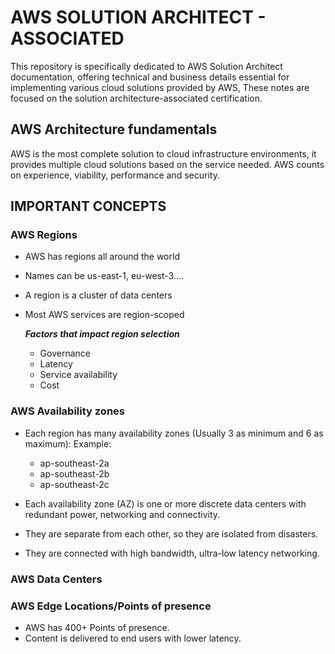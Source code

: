 # **AWS SOLUTION ARCHITECT - ASSOCIATED**
This repository is specifically dedicated to AWS Solution Architect documentation, offering technical and business details essential for implementing various cloud solutions provided by AWS, These notes are focused on the solution architecture-associated certification.

## AWS Architecture fundamentals
AWS is the most complete solution to cloud infrastructure environments, it provides multiple cloud solutions based on the service needed. AWS counts on experience, viability, performance and security.

## IMPORTANT CONCEPTS
### AWS Regions
- AWS has regions all around the world
- Names can be us-east-1, eu-west-3....
- A region is a cluster of data centers
- Most AWS services are region-scoped
  
  ***Factors that impact region selection***
  - Governance
  - Latency
  - Service availability
  - Cost
### AWS Availability zones
-   Each region has many availability zones (Usually 3 as minimum and 6 as maximum):
    Example:
    - ap-southeast-2a
    - ap-southeast-2b
    - ap-southeast-2c

- Each availability zone (AZ) is one or more discrete data centers with redundant power, networking and connectivity.

- They are separate from each other, so they are isolated from disasters.

- They are connected with high bandwidth, ultra-low latency networking.

### AWS Data Centers
### AWS Edge Locations/Points of presence

- AWS has 400+ Points of presence.
- Content is delivered to end users with lower latency.



<!--### Services
#### Factors that impact region selection
- Governance
- Latency
- Service availability
- Cost
-->
